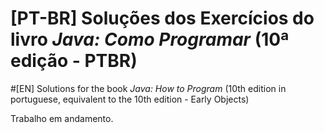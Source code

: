 # [PT-BR] Soluções dos Exercícios do livro *Java: Como Programar* (10ª edição - PTBR)
#[EN] Solutions for the book *Java: How to Program* (10th edition in portuguese, equivalent to the 10th edition - Early Objects)

Trabalho em andamento.
